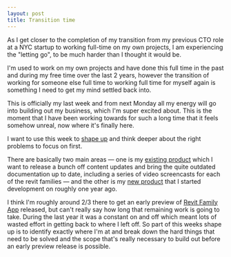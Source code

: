 ```yaml
---
layout: post
title: Transition time
---
```


As I get closer to the completion of my transition from my previous CTO role at a NYC startup to working full-time on my own projects, I am experiencing the "letting go", to be much harder than I thought it would be.

I'm used to work on my own projects and have done this full time in the past and during my free time over the last 2 years, however the transition of working for someone else full time to working full time for myself again is something I need to get my mind settled back into.

This is officially my last week and from next Monday all my energy will go into building out my business, which I'm super excited about. This is the moment that I have been working towards for such a long time that it feels somehow unreal, now where it's finally here.

I want to use this week to [shape up](https://basecamp.com/shapeup) and think deeper about the right problems to focus on first.

There are basically two main areas — one is my [existing product](https://revit-content.com) which I want to release a bunch off content updates and bring the quite outdated documentation up to date, including a series of video screencasts for each of the revit families — and the other is my [new product](https://revitfamily.app) that I started development on roughly one year ago.

I think I'm roughly around 2/3 there to get an early preview of [Revit Family App](https://revitfamily.app) released, but can't really say how long that remaining work is going to take. During the last year it was a constant on and off which meant lots of wasted effort in getting back to where I left off. So part of this weeks shape up is to identify exactly where I'm at and break down the hard things that need to be solved and the scope that's really necessary to build out before an early preview release is possible.